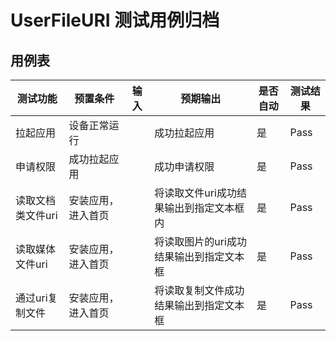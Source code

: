 # UserFileURI 测试用例归档

## 用例表

| 测试功能          | 预置条件           | 输入 | 预期输出                                | 是否自动 | 测试结果 |
| ----------------- | ------------------ | ---- | --------------------------------------- | -------- | -------- |
| 拉起应用          | 设备正常运行       |      | 成功拉起应用                            | 是       | Pass     |
| 申请权限          | 成功拉起应用       |      | 成功申请权限                            | 是       | Pass     |
| 读取文档类文件uri | 安装应用，进入首页 |      | 将读取文件uri成功结果输出到指定文本框内 | 是       | Pass     |
| 读取媒体文件uri   | 安装应用，进入首页 |      | 将读取图片的uri成功结果输出到指定文本框 | 是       | Pass     |
| 通过uri复制文件   | 安装应用，进入首页 |      | 将读取复制文件成功结果输出到指定文本框  | 是       | Pass     |
